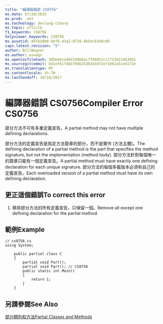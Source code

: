 ```yaml
---
title: "編譯器錯誤 CS0756"
ms.date: 07/20/2015
ms.prod: .net
ms.technology: devlang-csharp
ms.topic: article
f1_keywords: CS0756
helpviewer_keywords: CS0756
ms.assetid: 847b20b0-bbf0-43a2-8728-4b54cb3d9cd6
caps.latest.revision: "5"
author: BillWagner
ms.author: wiwagn
ms.openlocfilehash: 36bb4dced8415084ac7fd9d51cc1f218214b3d91
ms.sourcegitcommit: bd1ef61f4bb794b25383d3d72e71041a5ced172e
ms.translationtype: MT
ms.contentlocale: zh-TW
ms.lasthandoff: 10/18/2017
---
```

# <a name="compiler-error-cs0756"></a><span data-ttu-id="fad36-102">編譯器錯誤 CS0756</span><span class="sxs-lookup"><span data-stu-id="fad36-102">Compiler Error CS0756</span></span>
<span data-ttu-id="fad36-103">部分方法不可有多重定義宣告。</span><span class="sxs-lookup"><span data-stu-id="fad36-103">A partial method may not have multiple defining declarations.</span></span>  
  
 <span data-ttu-id="fad36-104">部分方法的定義宣告是指定方法簽章的部分，而不是實作 (方法主體)。</span><span class="sxs-lookup"><span data-stu-id="fad36-104">The defining declaration of a partial method is the part that specifies the method signature, but not the implementation (method body).</span></span> <span data-ttu-id="fad36-105">部分方法針對每個唯一的簽章只能有一個定義宣告。</span><span class="sxs-lookup"><span data-stu-id="fad36-105">A partial method must have exactly one defining declaration for each unique signature.</span></span> <span data-ttu-id="fad36-106">部分方法的每個多載版本必須有自己的定義宣告。</span><span class="sxs-lookup"><span data-stu-id="fad36-106">Each overloaded version of a partial method must have its own defining declaration.</span></span>  
  
## <a name="to-correct-this-error"></a><span data-ttu-id="fad36-107">更正這個錯誤</span><span class="sxs-lookup"><span data-stu-id="fad36-107">To correct this error</span></span>  
  
1.  <span data-ttu-id="fad36-108">移除部分方法的所有定義宣告，只保留一個。</span><span class="sxs-lookup"><span data-stu-id="fad36-108">Remove all except one defining declaration for the partial method.</span></span>  
  
## <a name="example"></a><span data-ttu-id="fad36-109">範例</span><span class="sxs-lookup"><span data-stu-id="fad36-109">Example</span></span>  
  
```  
// cs0756.cs  
using System;  
  
    public partial class C  
    {  
        partial void Part();  
        partial void Part(); // CS0756  
        public static int Main()  
        {  
            return 1;  
        }  
    }  
```  
  
## <a name="see-also"></a><span data-ttu-id="fad36-110">另請參閱</span><span class="sxs-lookup"><span data-stu-id="fad36-110">See Also</span></span>  
 [<span data-ttu-id="fad36-111">部分類別和方法</span><span class="sxs-lookup"><span data-stu-id="fad36-111">Partial Classes and Methods</span></span>](../../csharp/programming-guide/classes-and-structs/partial-classes-and-methods.md)
